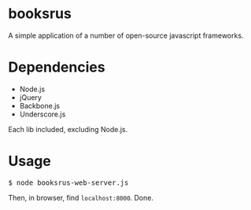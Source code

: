 booksrus
========

A simple application of a number of open-source javascript frameworks.


Dependencies
========

* Node.js
* jQuery
* Backbone.js
* Underscore.js

Each lib included, excluding Node.js.


Usage
========

<pre>
$ node booksrus-web-server.js
</pre>

Then, in browser, find `localhost:8000`. Done.
